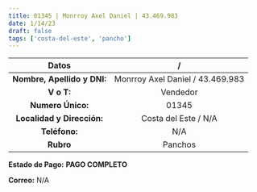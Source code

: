 ```yaml
---
title: 01345 | Monrroy Axel Daniel | 43.469.983
date: 1/14/23
draft: false
tags: ['costa-del-este', 'pancho']
---
```


|          **Datos**          |                 /                |
|:---------------------------:|:--------------------------------:|
| **Nombre, Apellido y DNI:** | Monrroy Axel Daniel / 43.469.983 |
|          **V o T:**         |             Vendedor             |
|      **Numero Único:**      |               01345              |
|  **Localidad y Dirección:** |       Costa del Este / N/A       |
|        **Teléfono:**        |                N/A               |
|          **Rubro**          |              Panchos             |

**Estado de Pago:** **PAGO COMPLETO**

**Correo:** N/A
